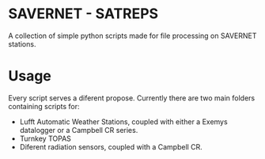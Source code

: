 # SAVERNET - SATREPS
A collection of simple python scripts made for file processing on SAVERNET stations.

# Usage
Every script serves a diferent propose. Currently there are two main folders containing scripts for:
- Lufft Automatic Weather Stations, coupled with either a Exemys datalogger or a Campbell CR series.
- Turnkey TOPAS
- Diferent radiation sensors, coupled with a Campbell CR.


